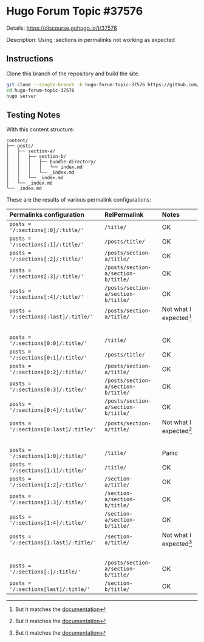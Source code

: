 # Hugo Forum Topic #37576

Details: <https://discourse.gohugo.io/t/37576>

Description: Using :sections in permalinks not working as expected

## Instructions

Clone this branch of the repository and build the site.

```bash
git clone --single-branch -b hugo-forum-topic-37576 https://github.com/jmooring/hugo-testing hugo-forum-topic-37576
cd hugo-forum-topic-37576
hugo server
```

## Testing Notes

With this content structure:

```text
content/
├── posts/
│   ├── section-a/
│   │   ├── section-b/
│   │   │   ├── bundle-directory/
│   │   │   │   └── index.md
│   │   │   └── _index.md
│   │   └── _index.md
│   └── _index.md
└── _index.md
```

These are the results of various permalink configurations:

Permalinks configuration|RelPermalink|Notes
:--|:--|:--
`posts = '/:sections[:0]/:title/'`|`/title/`|OK
`posts = '/:sections[:1]/:title/'`|`/posts/title/`|OK
`posts = '/:sections[:2]/:title/'`|`/posts/section-a/title/`|OK
`posts = '/:sections[:3]/:title/'`|`/posts/section-a/section-b/title/`|OK
`posts = '/:sections[:4]/:title/'`|`/posts/section-a/section-b/title/`|OK
`posts = '/:sections[:last]/:title/'`|`/posts/section-a/title/`|Not what I expected[^1]
&nbsp;|&nbsp;|&nbsp;
`posts = '/:sections[0:0]/:title/'`|`/title/`|OK
`posts = '/:sections[0:1]/:title/'`|`/posts/title/`|OK
`posts = '/:sections[0:2]/:title/'`|`/posts/section-a/title/`|OK
`posts = '/:sections[0:3]/:title/'`|`/posts/section-a/section-b/title/`|OK
`posts = '/:sections[0:4]/:title/'`|`/posts/section-a/section-b/title/`|OK
`posts = '/:sections[0:last]/:title/'`|`/posts/section-a/title/`|Not what I expected[^1]
&nbsp;|&nbsp;|&nbsp;
`posts = '/:sections[1:0]/:title/'`|`/title/`|Panic
`posts = '/:sections[1:1]/:title/'`|`/title/`|OK
`posts = '/:sections[1:2]/:title/'`|`/section-a/title/`|OK
`posts = '/:sections[1:3]/:title/'`|`/section-a/section-b/title/`|OK
`posts = '/:sections[1:4]/:title/'`|`/section-a/section-b/title/`|OK
`posts = '/:sections[1:last]/:title/'`|`/section-a/title/`|Not what I expected[^1]
&nbsp;|&nbsp;|&nbsp;
`posts = '/:sections[:]/:title/'`|`/posts/section-a/section-b/title/`|OK
`posts = '/:sections[last]/:title/'`|`/section-b/title/`|OK

[^1]: But it matches the [documentation](https://gohugo.io/content-management/urls/#permalink-configuration-values)

